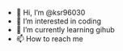 - 👋 Hi, I’m @ksr96030
- 👀 I’m interested in coding 
- 🌱 I’m currently learning gihub
- 📫 How to reach me

<!---
ksr96030/ksr96030 is a ✨ special ✨ repository because its `README.md` (this file) appears on your GitHub profile.
You can click the Preview link to take a look at your changes.
--->
